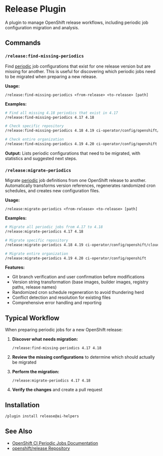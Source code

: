 # Release Plugin

A plugin to manage OpenShift release workflows, including periodic job configuration migration and analysis.

## Commands

### `/release:find-missing-periodics`

Find [periodic](https://docs.ci.openshift.org/docs/how-tos/naming-your-ci-jobs/#configuration-for-periodic-jobs) job configurations that exist for one release version but are missing for another. This is useful for discovering which periodic jobs need to be migrated when preparing a new release.

**Usage:**
```
/release:find-missing-periodics <from-release> <to-release> [path]
```

**Examples:**
```bash
# Find all missing 4.18 periodics that exist in 4.17
/release:find-missing-periodics 4.17 4.18

# Check specific repository
/release:find-missing-periodics 4.18 4.19 ci-operator/config/openshift/etcd

# Check entire organization
/release:find-missing-periodics 4.19 4.20 ci-operator/config/openshift
```

**Output:** Lists periodic configurations that need to be migrated, with statistics and suggested next steps.

### `/release:migrate-periodics`

Migrate [periodic](https://docs.ci.openshift.org/docs/how-tos/naming-your-ci-jobs/#configuration-for-periodic-jobs) job definitions from one OpenShift release to another. Automatically transforms version references, regenerates randomized cron schedules, and creates new configuration files.

**Usage:**
```
/release:migrate-periodics <from-release> <to-release> [path]
```

**Examples:**
```bash
# Migrate all periodic jobs from 4.17 to 4.18
/release:migrate-periodics 4.17 4.18

# Migrate specific repository
/release:migrate-periodics 4.18 4.19 ci-operator/config/openshift/cloud-credential-operator

# Migrate entire organization
/release:migrate-periodics 4.19 4.20 ci-operator/config/openshift
```

**Features:**
- Git branch verification and user confirmation before modifications
- Version string transformation (base images, builder images, registry paths, release names)
- Randomized cron schedule regeneration to avoid thundering herd
- Conflict detection and resolution for existing files
- Comprehensive error handling and reporting

## Typical Workflow

When preparing periodic jobs for a new OpenShift release:

1. **Discover what needs migration:**
   ```
   /release:find-missing-periodics 4.17 4.18
   ```

2. **Review the missing configurations** to determine which should actually be migrated

3. **Perform the migration:**
   ```
   /release:migrate-periodics 4.17 4.18
   ```

4. **Verify the changes** and create a pull request

## Installation

```bash
/plugin install release@ai-helpers
```

## See Also

- [OpenShift CI Periodic Jobs Documentation](https://docs.ci.openshift.org/docs/how-tos/naming-your-ci-jobs/#configuration-for-periodic-jobs)
- [openshift/release Repository](https://github.com/openshift/release)
